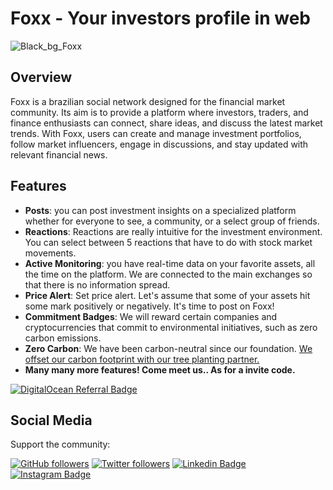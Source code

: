 # Foxx - Your investors profile in web

![Black_bg_Foxx](https://github.com/foxxnetworking/.github/assets/57725054/bfeff7a5-b585-46e0-b875-3d459b687305)

## Overview

Foxx is a brazilian social network designed for the financial market community. Its aim is to provide a platform where investors, traders, and finance enthusiasts can connect, share ideas, and discuss the latest market trends. With Foxx, users can create and manage investment portfolios, follow market influencers, engage in discussions, and stay updated with relevant financial news.

## Features

- **Posts**: you can post investment insights on a specialized platform whether for everyone to see, a community, or a select group of friends.
- **Reactions**: Reactions are really intuitive for the investment environment. You can select between 5 reactions that have to do with stock market movements.
- **Active Monitoring**: you have real-time data on your favorite assets, all the time on the platform. We are connected to the main exchanges so that there is no information spread.
- **Price Alert**: Set price alert. Let's assume that some of your assets hit some mark positively or negatively. It's time to post on Foxx!
- **Commitment Badges**: We will reward certain companies and cryptocurrencies that commit to environmental initiatives, such as zero carbon emissions.
- **Zero Carbon**: We have been carbon-neutral since our foundation. [We offset our carbon footprint with our tree planting partner.](https://onetreeplanted.org)
- **Many many more features! Come meet us.. As for a invite code.**

[![DigitalOcean Referral Badge](https://web-platforms.sfo2.cdn.digitaloceanspaces.com/WWW/Badge%201.svg)](https://www.digitalocean.com/?refcode=cd7955b9fab0&utm_campaign=Referral_Invite&utm_medium=Referral_Program&utm_source=badge)

## Social Media

Support the community:

[![GitHub followers](https://img.shields.io/github/followers/foxxnetworking.svg?style=social&label=Follow&maxAge=2592000)](https://github.com/foxxnetworking?tab=followers)
[![Twitter followers](https://img.shields.io/twitter/follow/foxxnetworking.svg?style=social&label=Follow)](https://twitter.com/foxxnetworking)
[![Linkedin Badge](https://img.shields.io/badge/-LinkedIn-blue?style=flat-square&logo=foxxsocial&logoColor=white&link=https://www.linkedin.com/in/foxxsocial/)](https://www.linkedin.com/in/foxxsocial/)
[![Instagram Badge](https://img.shields.io/badge/-Instagram-C13584?style=flat-square&labelColor=C13584&logo=instagram&logoColor=white&link=https://www.instagram.com/foxxnetworking/)](https://www.instagram.com/foxxnetworking/)
